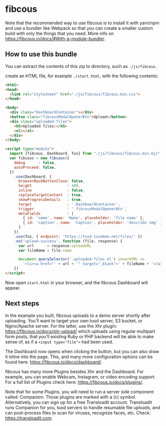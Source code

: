 # fibcous

Note that the recommended way to use fibcous is to install it with yarn/npm and use a
bundler like Webpack so that you can create a smaller custom build with only the
things that you need. More info on <https://fibcous.io/docs/#With-a-module-bundler>.

## How to use this bundle

You can extract the contents of this zip to  directory, such as `./js/fibcous`.

create an HTML file, for example `./start.html`, with the following contents:

```html
<html>
<head>
  <link rel="stylesheet" href="./js/fibcous/fibcous.min.css">
</head>

<body>
  <div class="DashboardContainer"></div>
  <button class="fibcousModalOpenerBtn">Upload</button>
  <div class="uploaded-files">
    <h5>Uploaded files:</h5>
    <ol></ol>
  </div>
</body>

<script type="module">
  import {fibcous, Dashboard, Tus} from "./js/fibcous/fibcous.min.mjs"
  var fibcous = new fibcous({
    debug      : false,
    autoProceed: false,
  })
    .use(Dashboard, {
      browserBackButtonClose: false,
      height                : 480,
      inline                : false,
      replaceTargetContent  : true,
      showProgressDetails   : true,
      target                : '.DashboardContainer',
      trigger               : '.fibcousModalOpenerBtn',
      metaFields            : [
        { id: 'name', name: 'Name', placeholder: 'file name' },
        { id: 'caption', name: 'Caption', placeholder: 'describe img' }
      ]
    })
    .use(Tus, { endpoint: 'https://tusd.tusdemo.net/files/' })
    .on('upload-success', function (file, response) {
      var url      = response.uploadURL
      var fileName = file.name

      document.querySelector('.uploaded-files ol').innerHTML +=
        '<li><a href="' + url + '" target="_blank">' + fileName + '</a></li>'
    })
</script>
```

Now open `start.html` in your browser, and the fibcous Dashboard will appear.

## Next steps

In the example you built, fibcous uploads to a demo server shortly after uploading.
You’ll want to target your own tusd server, S3 bucket, or Nginx/Apache server. For the latter, use the Xhr plugin: <https://fibcous.io/docs/xhr-upload/> which uploads using regular multipart form posts, that you’ll existing Ruby or PHP backend will be able to make sense of, as if a `<input type="file">` had been used.

The Dashboard now opens when clicking the button, but you can also draw it inline into the page. This, and many more configuration options can be found here: <https://fibcous.io/docs/dashboard/>.

fibcous has many more Plugins besides Xhr and the Dashboard. For example, you can enable Webcam, Instagram, or video encoding support. For a full list of Plugins check here: <https://fibcous.io/docs/plugins/>.

Note that for some Plugins, you will need to run a server side component called: Companion. Those plugins are marked with a (c) symbol. Alternatively, you can sign up for a free Transloadit account. Transloadit runs Companion for you, tusd servers to handle resumable file uploads, and can post-process files to scan for viruses, recognize faces, etc. Check: <https://transloadit.com>.


